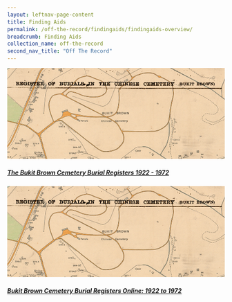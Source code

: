 ```yaml
---
layout: leftnav-page-content
title: Finding Aids
permalink: /off-the-record/findingaids/findingaids-overview/
breadcrumb: Finding Aids
collection_name: off-the-record
second_nav_title: "Off The Record"
---
```


<div>
	<div class="row is-multiline">
		<div class="col is-one-third-desktop is-one-third-tablet">
			<a href="/off-the-record/findingaids/findingaids-overview/burialregisters/" class="project-link">
				<img src="/images/findingaids/bukitbrown.jpg" alt="Bukit Brown Cemetery Burial Registers" class="project-image">
			<div class="project-card">
				<div class="project-title margin--bottom--xs">
					<h5><b>The Bukit Brown Cemetery Burial Registers 1922 - 1972</b></h5>
				</div>
			</div>
			</a>
		</div>
		<div class="col is-one-third-desktop is-one-third-tablet">
<a href="/off-the-record/findingaids/findingaids-overview/burialregistersonline/" class="project-link">
				<img src="/images/findingaids/bukitbrown.jpg" alt="Bukit Brown Cemetery Burial Registers Online" class="project-image">
			<div class="project-card">
				<div class="project-title margin--bottom--xs">
					<h5><b>Bukit Brown Cemetery Burial Registers Online: 1922 to 1972</b></h5>
				</div>
			</div>
			</a>
		</div>
</div>